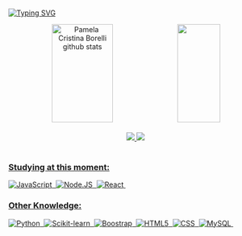 <!-- <img width=100% src="https://capsule-render.vercel.app/api?type=waving&color=FF00FF&height=150&section=header&text=Hello+World!&fontSize=30&fontColor=fff&animation=twinkling&fontAlignY=35"/>  -->
<br>

[![Typing SVG](https://readme-typing-svg.herokuapp.com/?color=FF66FF&size=35&center=true&vCenter=true&width=1000&lines=HELLO+WORLD!;+My+name+is+Pamela+Borelli;I+study+Multi-Platform+Software;Be+Welcome!+:%29)](https://git.io/typing-svg)

<div align="center">  
  <img width="49%" height="195px" src="https://github-readme-stats.vercel.app/api?username=PamelaBorelli&show_icons=true&count_private=true&hide_border=true&title_color=FF66FF&icon_color=00bfbf&text_color=c9d1d9&bg_color=0d1117" alt="Pamela Cristina Borelli github stats" /> 
  <img width="41%" height="195px" src="https://github-readme-stats.vercel.app/api/top-langs/?username=PamelaBorelli&layout=compact&hide_border=true&title_color=FF66FF&text_color=00bfbf&bg_color=0d1117" />
</div>
    
    
<!-- [![linkedin](https://img.shields.io/badge/LinkedIn-0077B5?style=for-the-badge&logo=linkedin&logoColor=white)](https://www.linkedin.com/in/pamelaborelli/)
[![hakerrank](https://img.shields.io/badge/-Hackerrank-2EC866?style=for-the-badge&logo=HackerRank&logoColor=white)](https://www.hackerrank.com/pcborelli) -->

<br>

<div align="center">  
<a href="https://www.linkedin.com/in/pamelaborelli/" target="_blank"><img src="https://img.shields.io/badge/LinkedIn-0D1117?style=for-the-badge&logo=linkedin&logoColor=blue"</a>
<a href="https://www.hackerrank.com/pcborelli" target="_blank"><img src="https://img.shields.io/badge/-Hackerrank-0D1117?style=for-the-badge&logo=HackerRank&logoColor=green"</a>
</div>
  
<br>


<!--  <div align="center">
<a href= "https://github.com/PamelaBorelli">
<img height="180em" src="https://github-readme-stats.vercel.app/api?username=PamelaBorelli&show_icons=true&theme=tokyonight">
<img height="180em" src="https://github-readme-stats.vercel.app/api/top-langs/?username=PamelaBorelli&layout=compact&langs_count=16&theme=tokyonight">
</div> -->

<!-- ### Tecnologias

<div atyle="display: inline_block"><br/>
    <img aLign="center" alt="html5" src="https://img.shields.io/badge/HTML5-E34F26?style=for-the-badge&logo=html5&logoColor=white" />
    <img aLign="center" alt="css3" src="https://img.shields.io/badge/CSS3-1572B6?style=for-the-badge&logo=css3&logoColor=white" />
    <img aLign="center" alt="bootstrap" src="https://img.shields.io/badge/Bootstrap-563D7C?style=for-the-badge&logo=bootstrap&logoColor=white" />
    <img aLign="center" alt="node" src="https://img.shields.io/badge/Node.js-43853D?style=for-the-badge&logo=node.js&logoColor=white" />
    <img aLign="center" alt="react" src="https://img.shields.io/badge/React-20232A?style=for-the-badge&logo=react&logoColor=61DAFB" />
    <img aLign="center" alt="javascript" src="https://img.shields.io/badge/JavaScript-323330?style=for-the-badge&logo=javascript&logoColor=F7DF1E" />
    <img aLign="center" alt="python" src="https://img.shields.io/badge/Python-14354C?style=for-the-badge&logo=python&logoColor=white" />
</div> -->

<!-- ### Tools:
![Visual Studio Code](https://img.shields.io/badge/-Visual%20Studio%20Code-0D1117?style=for-the-badge&logo=visual-studio-code&logoColor=007ACC&labelColor=0D1117)&nbsp;
![GitHub](https://img.shields.io/badge/-GitHub-0D1117?style=for-the-badge&logo=github&labelColor=0D1117)&nbsp;
![Windows](https://img.shields.io/badge/-Windows-0D1117?style=for-the-badge&logo=windows&labelColor=0D1117)&nbsp; -->

### Studying at this moment:
![JavaScript](https://img.shields.io/badge/-JavaScript-0D1117?style=for-the-badge&logo=javascript&labelColor=0D1117&textColor=0D1117)&nbsp;
![Node.JS](https://img.shields.io/badge/-Node.JS-0D1117?style=for-the-badge&logo=node.js&labelColor=0D1117&textColor=0D1117)&nbsp;
![React](https://img.shields.io/badge/React-0D1117?style=for-the-badge&logo=react&logoColor=61DAFB)&nbsp;

### Other Knowledge:
![Python](https://img.shields.io/badge/-python-0D1117?style=for-the-badge&logo=python&logoColor=1572B6&labelColor=0D1117)&nbsp;
![Scikit-learn](https://img.shields.io/badge/-scikit-learn-0D1117?style=for-the-badge&logo=scikit-learn&labelColor=0D1117)&nbsp;
![Boostrap](https://img.shields.io/badge/-boostrap-0D1117?style=for-the-badge&logo=bootstrap&labelColor=0D1117)&nbsp;
![HTML5](https://img.shields.io/badge/HTML5-0D1117?style=for-the-badge&logo=html5&logoColor=red)&nbsp;
![CSS](https://img.shields.io/badge/CSS3-0D1117?style=for-the-badge&logo=css3&logoColor=blue)&nbsp;
![MySQL](https://img.shields.io/badge/-mysql-0D1117?style=for-the-badge&logo=mysql&labelColor=0D1117)&nbsp;

<!--  <img width=100% src="https://capsule-render.vercel.app/api?type=waving&color=FF00FF&height=120&section=footer"/>
 -->

